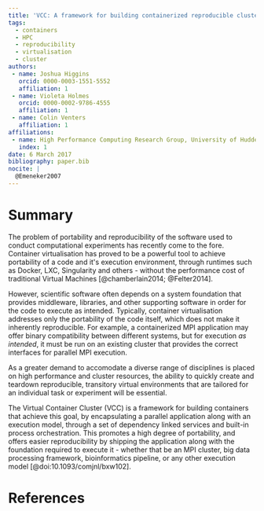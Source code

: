 ```yaml
---
title: 'VCC: A framework for building containerized reproducible cluster software environments'
tags:
  - containers
  - HPC
  - reproducibility
  - virtualisation
  - cluster
authors:
 - name: Joshua Higgins
   orcid: 0000-0003-1551-5552
   affiliation: 1
 - name: Violeta Holmes
   orcid: 0000-0002-9786-4555
   affiliation: 1
 - name: Colin Venters
   affiliation: 1
affiliations:
 - name: High Performance Computing Research Group, University of Huddersfield
   index: 1
date: 6 March 2017
bibliography: paper.bib
nocite: |
  @Emeneker2007
---
```


# Summary

The problem of portability and reproducibility of the software used to conduct computational experiments has recently come to the fore. Container virtualisation has proved to be a powerful tool to achieve portability of a code and it's execution environment, through runtimes such as Docker, LXC, Singularity and others - without the performance cost of traditional Virtual Machines [@chamberlain2014; @Felter2014].

However, scientific software often depends on a system foundation that provides middleware, libraries, and other supporting software in order for the code to execute as intended. Typically, container virtualisation addresses only the portability of the code itself, which does not make it inherently reproducible. For example, a containerized MPI application may offer binary compatibility between different systems, but for execution _as intended_, it must be run on an existing cluster that provides the correct interfaces for parallel MPI execution.

As a greater demand to accomodate a diverse range of disciplines is placed on high performance and cluster resources, the ability to quickly create and teardown reproducible, transitory virtual environments that are tailored for an individual task or experiment will be essential.

The Virtual Container Cluster (VCC) is a framework for building containers that achieve this goal, by encapsulating a parallel application along with an execution model, through a set of dependency linked services and built-in process orchestration. This promotes a high degree of portability, and offers easier reproducibility by shipping the application along with the foundation required to execute it - whether that be an MPI cluster, big data processing framework, bioinformatics pipeline, or any other execution model [@doi:10.1093/comjnl/bxw102].

# References